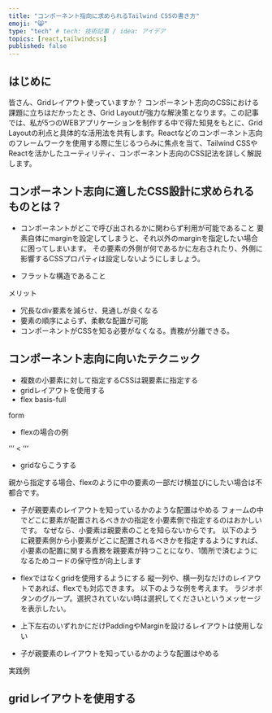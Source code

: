 ```yaml
---
title: "コンポーネント指向に求められるTailwind CSSの書き方"
emoji: "😸"
type: "tech" # tech: 技術記事 / idea: アイデア
topics: [react,tailwindcss]
published: false
---
```


## はじめに

皆さん、Gridレイアウト使っていますか？
コンポーネント志向のCSSにおける課題に立ちはだかったとき、Grid Layoutが強力な解決策となります。この記事では、私が5つのWEBアプリケーションを制作する中で得た知見をもとに、Grid Layoutの利点と具体的な活用法を共有します。Reactなどのコンポーネント志向のフレームワークを使用する際に生じるつらみに焦点を当て、Tailwind CSSやReactを活かしたユーティリティ、コンポーネント志向のCSS記法を詳しく解説します。

## コンポーネント志向に適したCSS設計に求められるものとは？

- コンポーネントがどこで呼び出されるかに関わらず利用が可能であること
要素自体にmarginを設定してしまうと、それ以外のmarginを指定したい場合に困ってしまいます。
その要素の外側が何であるかに左右されたり、外側に影響するCSSプロパティは設定しないようにしましょう。

- フラットな構造であること


メリット

- 冗長なdiv要素を減らせ、見通しが良くなる
- 要素の順序によらず、柔軟な配置が可能
- コンポーネントがCSSを知る必要がなくなる。責務が分離できる。

## コンポーネント志向に向いたテクニック

- 複数の小要素に対して指定するCSSは親要素に指定する
- gridレイアウトを使用する
- flex basis-full

form

- flexの場合の例

‘‘‘
<
‘‘‘

- gridならこうする

親から指定する場合、flexのように中の要素の一部だけ横並びにしたい場合は不都合です。

- 子が親要素のレイアウトを知っているかのような配置はやめる
フォームの中でどこに要素が配置されるべきかの指定を小要素側で指定するのはおかしいです。
なぜなら、小要素は親要素のことを知らないからです。
以下のように親要素側から小要素がどこに配置されるべきかを指定するようにすれば、小要素の配置に関する責務を親要素が持つことになり、1箇所で済むようになるためコードの保守性が向上します

- flexではなくgridを使用するようにする
縦一列や、横一列なだけのレイアウトであれば、flexでも対応できます。
以下のような例を考えます。
ラジオボタンのグループ。選択されていない時は選択してくださいというメッセージを表示したい。

- 上下左右のいずれかにだけPaddingやMarginを設けるレイアウトは使用しない

- 子が親要素のレイアウトを知っているかのような配置はやめる

実践例

## gridレイアウトを使用する
